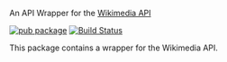 An API Wrapper for the [Wikimedia API](https://www.mediawiki.org/wiki/API:Main_page)

[![pub package](https://img.shields.io/pub/v/http.svg)](https://pub.dartlang.org/packages/http)
[![Build Status](https://travis-ci.org/dart-lang/http.svg?branch=master)](https://travis-ci.org/dart-lang/http)

This package contains a wrapper for the Wikimedia API. 